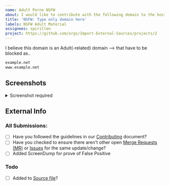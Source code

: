 ```yaml
---
name: Adult Porno NSFW
about: I would like to contribute with the following domain to the hosts file
title: 'NSFW: Type only domain here'
labels: NSFW Adult Material
assignees: spirillen
project: https://github.com/orgs/Import-External-Sources/projects/2
---
```


<!-- Keep any domains in back ticks `(`)`

Screenshot is required within the <details> pane. Leave a blank line before 
and after the image link -->

I believe this domain is an Adult(-related) domain --> that have to 
be blocked as..

```python
example.net
www.example.net
```

## Screenshots

<details><Summary>Screenshot required</summary>



</details>

## External Info
<!-- if you have found your submission elsewhere, Please credit it by pasting a link here --->



### All Submissions:
- [ ] Have you followed the guidelines in our [Contributing](CONTRIBUTING.md) document?
- [ ] Have you checked to ensure there aren't other open
	[Merge Requests (MR)](../merge_requests) or [Issues](../issues) for
	the same update/change?
- [ ] Added ScreenDump for prove of False Positive

### Todo
- [ ] Added to [Source file](submit_here/hosts.txt)?
